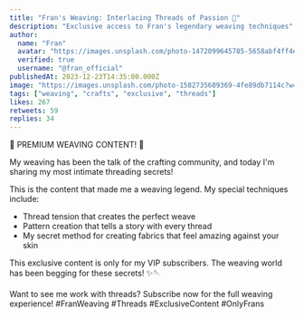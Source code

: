 ```yaml
---
title: "Fran's Weaving: Interlacing Threads of Passion 🧵"
description: "Exclusive access to Fran's legendary weaving techniques"
author:
  name: "Fran"
  avatar: "https://images.unsplash.com/photo-1472099645785-5658abf4ff4e?w=150&h=150&fit=crop&crop=face"
  verified: true
  username: "@fran_official"
publishedAt: 2023-12-23T14:35:00.000Z
image: "https://images.unsplash.com/photo-1582735689369-4fe89db7114c?w=800&h=400&fit=crop"
tags: ["weaving", "crafts", "exclusive", "threads"]
likes: 267
retweets: 59
replies: 34
---
```


🧵 PREMIUM WEAVING CONTENT! 🧵

My weaving has been the talk of the crafting community, and today I'm sharing my most intimate threading secrets!

This is the content that made me a weaving legend. My special techniques include:
- Thread tension that creates the perfect weave
- Pattern creation that tells a story with every thread
- My secret method for creating fabrics that feel amazing against your skin

This exclusive content is only for my VIP subscribers. The weaving world has been begging for these secrets! ✨🪡

Want to see me work with threads? Subscribe now for the full weaving experience! #FranWeaving #Threads #ExclusiveContent #OnlyFrans 